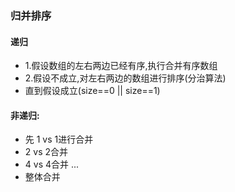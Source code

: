 ### 归并排序

#### 递归
- 1.假设数组的左右两边已经有序,执行合并有序数组
- 2.假设不成立,对左右两边的数组进行排序(分治算法)
- 直到假设成立(size==0 || size==1)

#### 非递归:
- 先 1 vs 1进行合并
- 2 vs 2合并
- 4 vs 4合并
  ...
- 整体合并
